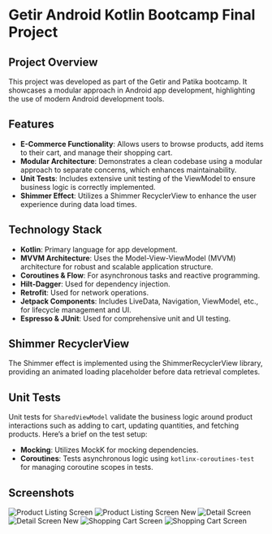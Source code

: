# Getir Android Kotlin Bootcamp Final Project


## Project Overview
This project was developed as part of the Getir and Patika bootcamp. It showcases a modular approach in Android app development, highlighting the use of modern Android development tools.

## Features
- **E-Commerce Functionality**: Allows users to browse products, add items to their cart, and manage their shopping cart.
- **Modular Architecture**: Demonstrates a clean codebase using a modular approach to separate concerns, which enhances maintainability.
- **Unit Tests**: Includes extensive unit testing of the ViewModel to ensure business logic is correctly implemented.
- **Shimmer Effect**: Utilizes a Shimmer RecyclerView to enhance the user experience during data load times.

## Technology Stack
- **Kotlin**: Primary language for app development.
- **MVVM Architecture**: Uses the Model-View-ViewModel (MVVM) architecture for robust and scalable application structure.
- **Coroutines & Flow**: For asynchronous tasks and reactive programming.
- **Hilt-Dagger**: Used for dependency injection.
- **Retrofit**: Used for network operations.
- **Jetpack Components**: Includes LiveData, Navigation, ViewModel, etc., for lifecycle management and UI.
- **Espresso & JUnit**: Used for comprehensive unit and UI testing.

## Shimmer RecyclerView
The Shimmer effect is implemented using the ShimmerRecyclerView library, providing an animated loading placeholder before data retrieval completes.

## Unit Tests
Unit tests for `SharedViewModel` validate the business logic around product interactions such as adding to cart, updating quantities, and fetching products. Here’s a brief on the test setup:
- **Mocking**: Utilizes MockK for mocking dependencies.
- **Coroutines**: Tests asynchronous logic using `kotlinx-coroutines-test` for managing coroutine scopes in tests.
## Screenshots

![Product Listing Screen](4.jpg)
![Product Listing Screen New](5.jpg)
![Detail Screen](1.jpg)
![Detail Screen New](3.jpg)
![Shopping Cart Screen](2.jpg)
![Shopping Cart Screen](6.jpg)


